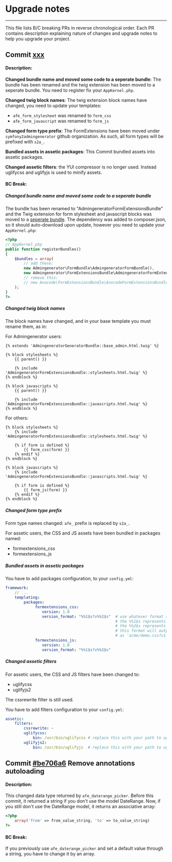 # Upgrade notes
----------------------------------------------------

This file lists B/C breaking PRs in reverse chronological order. Each PR contains 
description explaining nature of changes and upgrade notes to help you upgrade your 
project.

## Commit [xxx][xxx]

[xxx]: https://github.com/symfony2admingenerator/FormExtensions/commit/xxx

#### Description:

**Changed bundle name and moved some code to a seperate bundle**: The bundle has been renamed and the twig extension has been moved to a seperate bundle. You need to register fix your `AppKernel.php`.

**Changed twig block names**: The twig extension block names have changed, you need to update your templates:

* `afe_form_stylesheet` was renamed to `form_css`
* `afe_form_javascript` was renamed to `form_js`

**Changed form type prefix**: The FormExtensions have been moved under `symfony2admingenerator` github organization. As such, all form types will be prefixed with `s2a_`.

**Bundled assets in assetic packages**: This Commit bundled assets into assetic packages.

**Changed assetic filters**: the YUI compressor is no longer used. Instead uglifycss and uglifyjs is used to minify assets.

[form-bundle]: https://github.com/symfony2admingenerator/FormBundle

#### BC Break:

##### Changed bundle name and moved some code to a seperate bundle

The bundle has been renamed to "AdmingeneratorFormExtensionsBundle" and the Twig extension for form stylesheet and javascript blocks was moved to a [seperate bundle][form-bundle]. The dependency was added to composer.json, so it should auto-download upon update, however you need to update your `AppKernel.php`:

```php
<?php
// AppKernel.php
public function registerBundles()
{
    $bundles = array(
        // add these:
        new Admingenerator\FormBundle\AdmingeneratorFormBundle(),
        new Admingenerator\FormExtensionsBundle\AdmingeneratorFormExtensionsBundle(),
        // remove this:
        // new Avocode\FormExtensionsBundle\AvocodeFormExtensionsBundle(),
    );
}
?>
```

##### Changed twig block names

The block names have changed, and in your base template you must rename them, as in:

For Admingenerator users:

```html+django
{% extends 'AdmingeneratorGeneratorBundle::base_admin.html.twig' %}

{% block stylesheets %}
    {{ parent() }}

    {% include 'AdmingeneratorFormExtensionsBundle::stylesheets.html.twig' %}
{% endblock %}

{% block javascripts %}
    {{ parent() }}

    {% include 'AdmingeneratorFormExtensionsBundle::javascripts.html.twig' %}
{% endblock %}
```

For others:

```html+django
{% block stylesheets %}
    {% include 'AdmingeneratorFormExtensionsBundle::stylesheets.html.twig' %}
    
    {% if form is defined %}
        {{ form_css(form) }}
    {% endif %}
{% endblock %}

{% block javascripts %}
    {% include 'AdmingeneratorFormExtensionsBundle::javascripts.html.twig' %}
    
    {% if form is defined %}
        {{ form_js(form) }}
    {% endif %}
{% endblock %}
```

##### Changed form type prefix

Form type names changed: `afe_` prefix is replaced by `s2a_`.

For assetic users, the CSS and JS assets have been bundled in packages named:
* formextensions_css
* formextensions_js


##### Bundled assets in assetic packages

You have to add packages configuration, to your `config.yml`:

```yaml
framework:
    // ...
    templating:
        packages:
             formextensions_css:
                version: 1.0
                version_format: "%%1$s?v%%2$s"  # use whatever format suits you
                                                # the %%1$s represents asset output path
                                                # the %%2$s represents version number
                                                # this format will output 'acme/demo.css'
                                                # as 'acme/demo.css?v1'
             formextensions_js:
                version: 1.0
                version_format: "%%1$s?v%%2$s"
```

##### Changed assetic filters

For assetic users, the CSS and JS filters have been changed to:
* uglifycss
* uglifyjs2

The cssrewrite filter is still used.

You have to add filters configuration to your `config.yml`:

```yaml
assetic:
    filters:
        cssrewrite: ~
        uglifycss:
            bin: /usr/bin/uglifycss # replace this with your path to uglifycss
        uglifyjs2:
            bin: /usr/bin/uglifyjs  # replace this with your path to uglifyjs
```

## Commit [#be706a6][cobe706a6] Remove annotations autoloading

[cobe706a6]: https://github.com/symfony2admingenerator/FormExtensions/commit/be706a6

#### Description:

This changed data type returned by `afe_daterange_picker`. Before this commit, it returned a string if you don't use the model DateRange. Now, if you still don't use the DateRange model, it returns an associative array:

```php
<?php
    array('from' => from_value_string, 'to' => to_value_string)
?>
```

#### BC Break:

If you previously use `afe_daterange_picker` and set a default value through a string, you have to change
it by an array.
